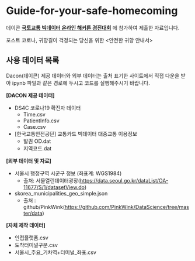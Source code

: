 # Guide-for-your-safe-homecoming
데이콘 **[국토교통 빅데이터 온라인 해커톤 경진대회](https://dacon.io/competitions/official/235622/overview/)** 에 참가하여 제출한 자료입니다.

포스트 코로나, 귀향길이 걱정되는 당신을 위한 <안전한 귀향 안내서>

## **사용 데이터 목록**

Dacon(데이콘) 제공 데이터와 외부 데이터는 출처 표기한 사이트에서 직접 다운을 받아 ipynb 파일과 같은 경로에 두시고 코드를 실행해주시기 바랍니다.

**[DACON 제공 데이터]**
- DS4C 코로나19 확진자 데이터 
  - Time.csv
  - PatientInfo.csv
  - Case.csv
- [한국교통안전공단] 교통카드 빅데이터 대중교통 이용정보
    - 발권 OD.dat
    - 지역코드.dat

**[외부 데이터 및 자료]**
- 서울시 행정구역 시군구 정보 (좌표계: WGS1984)
    - 출처: 서울열린데이터광장(https://data.seoul.go.kr/dataList/OA-11677/S/1/datasetView.do) 
- skorea_municipalities_geo_simple.json
    - 출처 : github/PinkWink(https://github.com/PinkWink/DataScience/tree/master/data)

**[자체 제작 데이터]**
- 인접플랫폼.csv
- 도착터미널구분.csv
- 서울시_주요_기차역+터미널_좌표.csv
